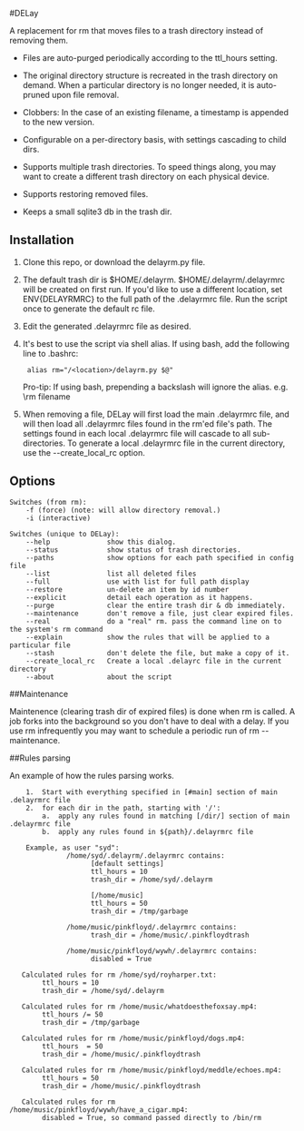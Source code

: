#DELay

A replacement for rm that moves files to a trash directory instead of removing them. 


* Files are auto-purged periodically according to the ttl_hours setting.

* The original directory structure is recreated in the trash directory on demand. When a particular directory is no longer needed, it is auto-pruned upon file removal.

* Clobbers: In the case of an existing filename, a timestamp is appended to the new version.

* Configurable on a per-directory basis, with settings cascading to child dirs.  

* Supports multiple trash directories.  To speed things along, you may want to create a different trash directory on each physical device.

* Supports restoring removed files. 

* Keeps a small sqlite3 db in the trash dir.
    

## Installation

1.  Clone this repo, or download the delayrm.py file.

2.  The default trash dir is $HOME/.delayrm. $HOME/.delayrm/.delayrmrc will be created on first run.  If you'd like to use a different location, set ENV{DELAYRMRC} to the full path of the .delayrmrc file.  Run the script once to generate the default rc file. 

3.  Edit the generated .delayrmrc file as desired.

4. It's best to use the script via shell alias.  If using bash, add the following line to .bashrc:

        alias rm="/<location>/delayrm.py $@"

    Pro-tip: If using bash, prepending a backslash will ignore the alias. e.g. \rm filename

5. When removing a file, DELay will first load the main .delayrmrc file, and will then load all .delayrmrc files found in the rm'ed file's path.  The settings found in each local .delayrmrc file will cascade to all sub-directories.  To generate a local .delayrmrc file in the current directory, use the --create_local_rc option.

## Options

    Switches (from rm):   
        -f (force) (note: will allow directory removal.)
        -i (interactive)
 
    Switches (unique to DELay):
        --help              show this dialog.
        --status            show status of trash directories.
        --paths             show options for each path specified in config file
        --list              list all deleted files
        --full              use with list for full path display
        --restore           un-delete an item by id number
        --explicit          detail each operation as it happens.
        --purge             clear the entire trash dir & db immediately.
        --maintenance       don't remove a file, just clear expired files.
        --real              do a "real" rm. pass the command line on to the system's rm command
        --explain           show the rules that will be applied to a particular file
        --stash             don't delete the file, but make a copy of it.
        --create_local_rc   Create a local .delayrc file in the current directory
        --about             about the script
 

##Maintenance

Maintenence (clearing trash dir of expired files) is done when rm is called. A job forks into the background so you don't have to deal with a delay.  If you use rm infrequently you may want to schedule a periodic run of rm --maintenance.

  
##Rules parsing

An example of how the rules parsing works.

        1.  Start with everything specified in [#main] section of main .delayrmrc file
        2.  for each dir in the path, starting with '/':
            a.  apply any rules found in matching [/dir/] section of main .delayrmrc file
            b.  apply any rules found in ${path}/.delayrmrc file
 
        Example, as user "syd":
                  /home/syd/.delayrm/.delayrmrc contains:  
                        [default settings]
                        ttl_hours = 10
                        trash_dir = /home/syd/.delayrm
                        
                        [/home/music]
                        ttl_hours = 50
                        trash_dir = /tmp/garbage
 
                  /home/music/pinkfloyd/.delayrmrc contains:  
                        trash_dir = /home/music/.pinkfloydtrash
  
                  /home/music/pinkfloyd/wywh/.delayrmrc contains:  
                        disabled = True
 
       Calculated rules for rm /home/syd/royharper.txt:
            ttl_hours = 10
            trash_dir = /home/syd/.delayrm
 
       Calculated rules for rm /home/music/whatdoesthefoxsay.mp4:
            ttl_hours /= 50
            trash_dir = /tmp/garbage
 
       Calculated rules for rm /home/music/pinkfloyd/dogs.mp4:
            ttl_hours  = 50
            trash_dir = /home/music/.pinkfloydtrash
         
       Calculated rules for rm /home/music/pinkfloyd/meddle/echoes.mp4:
            ttl_hours = 50
            trash_dir = /home/music/.pinkfloydtrash
 
       Calculated rules for rm /home/music/pinkfloyd/wywh/have_a_cigar.mp4:
            disabled = True, so command passed directly to /bin/rm
            
